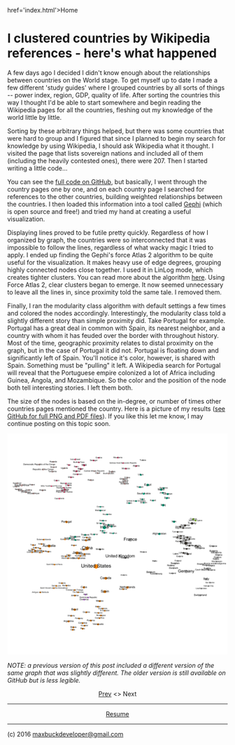 href='index.html'>Home</a> </p>

# I clustered countries by Wikipedia references - here's what happened

A few days ago I decided I didn't know enough about the relationships between
countries on the World stage. To get myself up to date I made a few different
'study guides' where I grouped countries by all sorts of things -- power index,
region, GDP, quality of life. After sorting the countries this way I thought I'd
be able to start somewhere and begin reading the Wikipedia pages for all the
countries, fleshing out my knowledge of the world little by little.

Sorting by these arbitrary things helped, but there was some countries that were
hard to group and I figured that since I planned to begin my search for
knowledge by using Wikipedia, I should ask Wikipedia what it thought. I visited
the page that lists sovereign nations and included all of them (including the
heavily contested ones), there were 207. Then I started writing a little code...

You can see the [full code on
GitHub](https://github.com/buckmaxwell/wiki-country-scrape), but basically, I
went through the country pages one by one, and on each country page I searched
for references to the other countries, building weighted relationships between
the countries. I then loaded this information into a tool called
[Gephi](https://gephi.org/) (which is open source and free!) and tried my hand
at creating a useful visualization.

Displaying lines proved to be futile pretty quickly. Regardless of how I
organized by graph, the countries were so interconnected that it was impossible
to follow the lines, regardless of what wacky magic I tried to apply. I ended up
finding the Gephi's force Atlas 2 algorithm to be quite useful for the
visualization. It makes heavy use of edge degrees, grouping highly connected
nodes close together. I used it in LinLog mode, which creates tighter clusters.
You can read more about the algorithm
[here](https://github.com/gephi/gephi/wiki/Force-Atlas-2). Using Force Atlas 2,
clear clusters began to emerge. It now seemed unnecessary to leave all the lines
in, since proximity told the same tale. I removed them.

Finally, I ran the modularity class algorithm with default settings a few times
and colored the nodes accordingly. Interestingly, the modularity class told a
slightly different story than simple proximity did. Take Portugal for example.
Portugal has a great deal in common with Spain, its nearest neighbor, and a
country with whom it has feuded over the border with throughout history. Most of
the time, geographic proximity relates to distal proximity on the graph, but in
the case of Portugal it did not. Portugal is floating down and significantly
left of Spain. You'll notice it's color, however, is shared with Spain.
Something must be "pulling" it left. A Wikipedia search for Portugal will reveal
that the Portuguese empire colonized a lot of Africa including Guinea, Angola,
and Mozambique. So the color and the position of the node both tell interesting
stories. I left them both.

The size of the nodes is based on the in-degree, or number of times other
countries pages mentioned the country. Here is a picture of my results ([see
GitHub for full PNG and PDF
files](https://github.com/buckmaxwell/wiki-country-scrape)). If you like this
let me know, I may continue posting on this topic soon.

![The Final Product](../images/country-clusters-large-lables.png)

*NOTE: a previous version of this post included a different version of the same
graph that was slightly different. The older version is still available on
GitHub but is less legible.*

<p align=center><a href=how-many-seasons.html>Prev</a> <> Next</p>

---

<p align=center> <a
href='resume.html'>Resume</a> </p>

---

(c) 2016 maxbuckdeveloper@gmail.com
